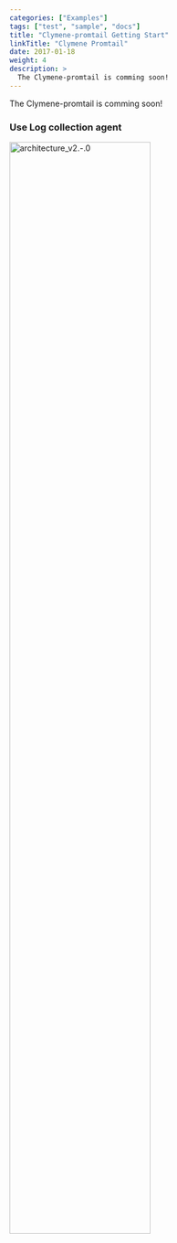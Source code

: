 ```yaml
---
categories: ["Examples"]
tags: ["test", "sample", "docs"]
title: "Clymene-promtail Getting Start"
linkTitle: "Clymene Promtail"
date: 2017-01-18
weight: 4
description: >
  The Clymene-promtail is comming soon!
---
```

The Clymene-promtail is comming soon! 

### Use Log collection agent
<img src="https://user-images.githubusercontent.com/25188468/152685257-5c78fa76-f24d-4200-8c3b-58addedd6e59.png" width="70%" height="70%" alt="architecture_v2.-.0">
